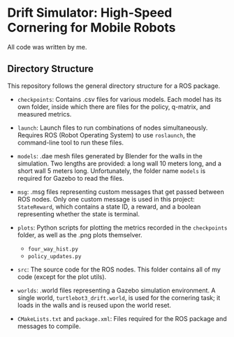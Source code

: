 # Drift Simulator: High-Speed Cornering for Mobile Robots

All code was written by me.

## Directory Structure
This repository follows the general directory structure for a ROS package.

- `checkpoints`: Contains .csv files for various models. Each model has its own
  folder, inside which there are files for the policy, q-matrix, and measured
  metrics.
  
- `launch`: Launch files to run combinations of nodes simultaneously. Requires
  ROS (Robot Operating System) to use `roslaunch`, the command-line tool to run
  these files.

- `models`: .dae mesh files generated by Blender for the walls in the
  simulation. Two lengths are provided: a long wall 10 meters long, and a short
  wall 5 meters long. Unfortunately, the folder name `models` is required for
  Gazebo to read the files.

- `msg`: .msg files representing custom messages that get passed between ROS
  nodes. Only one custom message is used in this project: `StateReward`, which
  contains a state ID, a reward, and a boolean representing whether the state is
  terminal.
  
- `plots`: Python scripts for plotting the metrics recorded in the `checkpoints`
  folder, as well as the .png plots themselver.
  - `four_way_hist.py`
  - `policy_updates.py`

- `src`: The source code for the ROS nodes. This folder contains all of my code
  (except for the plot utils).

- `worlds`: .world files representing a Gazebo simulation environment. A single
  world, `turtlebot3_drift.world`, is used for the cornering task; it loads in
  the walls and is reused upon the world reset.

- `CMakeLists.txt` and `package.xml`: Files required for the ROS package and
  messages to compile.
